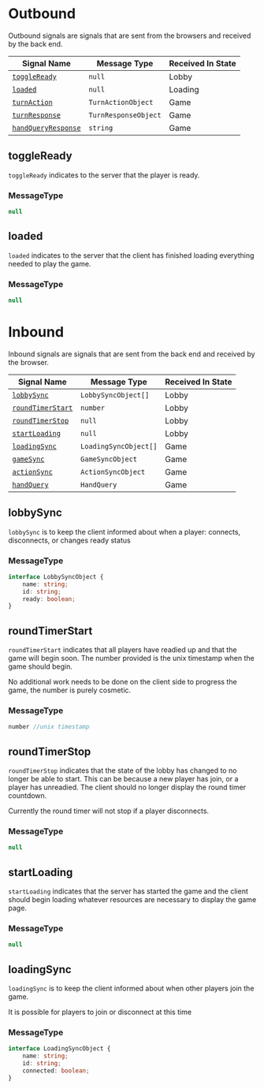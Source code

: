 # Outbound
Outbound signals are signals that are sent from the browsers and received by the back end.

| Signal Name                               | Message Type         | Received In State |
| ----------------------------------------- | -------------------- | ----------------- |
| [`toggleReady`](#toggleready)             | `null`               | Lobby             |
| [`loaded`](#loaded)                       | `null`               | Loading           |
| [`turnAction`](#turnAction)               | `TurnActionObject`   | Game              |
| [`turnResponse`](#turnResponse)           | `TurnResponseObject` | Game              |
| [`handQueryResponse`](#handQueryResponse) | `string`             | Game              |

## toggleReady

`toggleReady` indicates to the server that the player is ready.

### MessageType
```typescript
null
```
## loaded

`loaded` indicates to the server that the client has finished loading everything needed to play the game.

### MessageType
```typescript
null
```

# Inbound
Inbound signals are signals that are sent from the back end and received by the browser.

| Signal Name                           | Message Type          | Received In State |
| ------------------------------------- | --------------------- | ----------------- |
| [`lobbySync`](#lobbysync)             | `LobbySyncObject[]`   | Lobby             |
| [`roundTimerStart`](#roundtimerstart) | `number`              | Lobby             |
| [`roundTimerStop`](#roundtimerstop)   | `null`                | Lobby             |
| [`startLoading`](#startloading)       | `null`                | Lobby             |
| [`loadingSync`](#loadingsync)         | `LoadingSyncObject[]` | Game              |
| [`gameSync`](#gameSync)               | `GameSyncObject`      | Game              |
| [`actionSync`](#actionSync)           | `ActionSyncObject`    | Game              |
| [`handQuery`](#handQuery)             | `HandQuery`           | Game              |

## lobbySync

`lobbySync` is to keep the client informed about when a player: connects, disconnects, or changes ready status

### MessageType
```typescript
interface LobbySyncObject {
    name: string;
    id: string;
    ready: boolean;
}
```

## roundTimerStart

`roundTimerStart` indicates that all players have readied up and that the game will begin soon. The number provided is the unix timestamp when the game should begin. 

No additional work needs to be done on the client side to progress the game, the number is purely cosmetic.

### MessageType
```typescript
number //unix timestamp
```

## roundTimerStop

`roundTimerStop` indicates that the state of the lobby has changed to no longer be able to start. This can be because a new player has join, or a player has unreadied. The client should no longer display the round timer countdown.

Currently the round timer will not stop if a player disconnects.

### MessageType
```typescript
null
```

## startLoading

`startLoading` indicates that the server has started the game and the client should begin loading whatever resources are necessary to display the game page.


### MessageType
```typescript
null
```

## loadingSync

`loadingSync` is to keep the client informed about when other players join the game.

It is possible for players to join or disconnect at this time

### MessageType
```typescript
interface LoadingSyncObject {
    name: string;
    id: string;
    connected: boolean;
}
```
